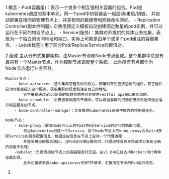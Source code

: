 1.概念
    - Pod(容器组)：表示一个或多个相互强相关容器的组合。Pod是kubernetes调度的基本单元，同一个pod中的容器会一起启动/重启/销毁，
        并自动部署在相同的物理节点上，共享相同的数据卷和网络命名空间。
    - Replication Controller(副本控制器): 它使用预定义模板自动创建固定数量的pod实例，并可以运行在不同的物理节点上。
    - Service(服务)：集群对外提供的具体业务抽象，表现为一个独立的访问地址和端口。实际上可能是由单个或多个pod组成的容器集合。
    - Label(标签): 用于区分Pod/Replica/Service的键值对。

2.组成
    主从分布式集群架构，由Master节点和Node节点组成。整个集群中总是有且只有一个Master节点，作为控制节点调度整个系统。
    此外所有节点都作为Node节点运行业务容器。

    Master节点：
        - kube-apiserver：整个集群管理系统的核心，部署时首先应该启动的组件。其它组件启动时都会接入这个服务，获取集群的信息和注册自己的地址。
            它主要是通过etcd记录的集群状态并对外提供restful api接口来实现的。
        - kube-scheduler：负责服务调度的子模块。可以根据集群的资源使用状况选择适合运行特定服务的节点。
        - kube-controller-manager：负责管理kubernetes系统中额外的控制器任务。
    
    Node节点：
        - kube-proxy：解决Node节点上的Pod对特定Service的访问的路由问题。
            每当kubernetes创建一个Service，每个Node节点上的kube-proxy会从etcd获取Service的服务配置信息，根据这些信息在节点上启动一个代理进程
            并监听相应的服务端口。当Pod访问相应服务时，代理进程会负责将请求分发到正确的容器中处理。
        -kubelet：负责直接根节点上的容器服务打交道。在v1.0中已经支持Docker/Rkt两种容器实现。
            此外也接收来自kube-apiserver的HTTP请求，汇报所在节点的Pod运行状态。
        
3.
